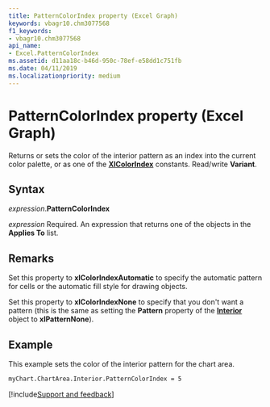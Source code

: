 ```yaml
---
title: PatternColorIndex property (Excel Graph)
keywords: vbagr10.chm3077568
f1_keywords:
- vbagr10.chm3077568
api_name:
- Excel.PatternColorIndex
ms.assetid: d11aa18c-b46d-950c-78ef-e58dd1c751fb
ms.date: 04/11/2019
ms.localizationpriority: medium
---
```



# PatternColorIndex property (Excel Graph)

Returns or sets the color of the interior pattern as an index into the current color palette, or as one of the **[XlColorIndex](excel.xlcolorindex.md)** constants. Read/write **Variant**.

## Syntax

_expression_.**PatternColorIndex**

_expression_ Required. An expression that returns one of the objects in the **Applies To** list.

## Remarks

Set this property to **xlColorIndexAutomatic** to specify the automatic pattern for cells or the automatic fill style for drawing objects. 

Set this property to **xlColorIndexNone** to specify that you don't want a pattern (this is the same as setting the **Pattern** property of the **[Interior](excel.interior-graph-object.md)** object to **xlPatternNone**).


## Example

This example sets the color of the interior pattern for the chart area.

```vb
myChart.ChartArea.Interior.PatternColorIndex = 5
```

[!include[Support and feedback](~/includes/feedback-boilerplate.md)]